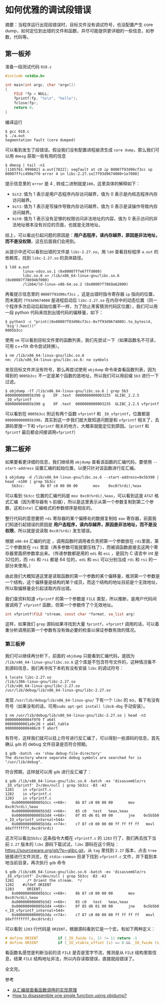 # 如何优雅的调试段错误

摘要：当程序运行出现段错误时，目标文件没有调试符号，也没配置产生 core dump，如何定位到出错的文件和函数，并尽可能提供更详细的一些信息，如参数，代码等。

## 第一板斧

准备一段测试代码 `018.c`

```c
#include <stdio.h>

int main(int argc, char *argv[])
{
    FILE *fp = NULL;
    fprintf(fp, "%s\n", "hello");
    fclose(fp);
    return 0;
}
```

编译运行

```shell
$ gcc 018.c
$ ./a.out
Segmentation fault (core dumped)
```

可以看到发生了段错误。假设我们没有配置进程崩溃生成 `core dump`，那么我们可以用 `dmesg`  获取一些有用的信息

```shell
$ dmesg | tail -n1
[1105761.999602] a.out[7822]: segfault at c0 ip 00007f93d96cf3cc sp 00007ffcc490e7f0 error 4 in libc-2.27.so[7f93d9674000+1e7000]
```

提示信息里的 `error` 是 4 , 转成二进制就是`100`，这里具体的解释如下：

- `bit2`: 值为 1 表示是用户态程序内存访问越界，值为 0 表示是内核态程序内存访问越界。
- `bit1`: 值为 1 表示是写操作导致内存访问越界，值为 0 表示是读操作导致内存访问越界。
- `bit0`: 值为 1 表示没有足够的权限访问非法地址的内容，值为 0 表示访问的非法地址根本没有对应的页面，也就是无效地址。

综上，可以看出引起问题的原因是：**用户态程序，读内存越界，原因是非法地址，而不是没权限**，这在后面我们会用到。

从提示中还可以看到出错的文件是 `libc-2.27.so`，用 `ldd` 查看目标程序 `a.out` 的依赖库，找到 `libc-2.27.so` 的具体路径。

```shell
$ ldd a.out
        linux-vdso.so.1 (0x00007ffe67ffd000)
        libc.so.6 => /lib/x86_64-linux-gnu/libc.so.6 (0x00007f786946f000)
        /lib64/ld-linux-x86-64.so.2 (0x00007f7869a62000)
```

再看提示信息里的 `00007f93d96cf3cc` ，这是出错时指令寄存器  `ip` 指向的位置，而末尾的 `7f93d9674000` 是进程启动后 `libc-2.27.so`  在内存中的动态位置（同一个程序多次启动后起始位置不一样，为了防止黑客猜测代码区位置），我们可以用一段 python 代码来找到出错代码的偏移量，如下：

```shell
$ python3 -c "print((0x00007f93d96cf3cc-0x7f93d9674000).to_bytes(4, 'big').hex())"
0005b3cc
```

使用 `nm` 可以看到目标文件里的函数列表，我们先尝试一下（如果函数名不可读，可用 c++filt 命令尝试转换）。

```shell
$ nm /lib/x86_64-linux-gnu/libc.so.6
nm: /lib/x86_64-linux-gnu/libc.so.6: no symbols
```

发现目标文件并没有符号，那么再尝试使用 `objdump` 命令来查看函数列表，因为得到的 `0005b3cc` 不一定是某个函数的首地址，所以我们可以用前缀 `5b3`  进行一下过滤。

```shell
$ objdump -tT /lib/x86_64-linux-gnu/libc.so.6 | grep 5b3
000000000005b390 g    DF .text  0000000000003235  GLIBC_2.2.5 _IO_vfprintf
000000000005b390 g    DF .text  0000000000003235  GLIBC_2.2.5 vfprintf
```

可以看到在 `0005b3cc` 附近有两个函数 `vfprintf` 和 `_IO_vfprintf`，位置都是 `000000000005b390`，其实到这一步我们就大致知道问题是和 `vfprintf` 相关了，去源码里搜一下和 `vfprintf` 相关的地方，大概率就能定位到原因。（`printf` 和 `fprintf` 最后都会间接调用`vfprintf`）

## 第二板斧

如果要看更详细的信息，我们继续用 `objdump` 查看该函数的汇编代码，要使用 `--start-address` 设置汇编的起始位置，以便只针对该函数进行反汇编。

```shell
$ objdump -d /lib/x86_64-linux-gnu/libc.so.6 --start-address=0x5b390 | head -n100 | grep 5b3cc
   5b3cc:       8b 87 c0 00 00 00       mov    0xc0(%rdi),%eax
```

可以看到 `5b3cc` 位置的汇编代码是 `mov 0xc0(%rdi),%eax`，可以看到这是 `AT&T` 格式汇编（因为寄存器有 `%` 前缀），所以是这里表示从第一个参数复制到第二个参数，这和`Intel` 汇编格式的参数顺序是相反的。

整行代码的意思要把 `rdi` 寄存器的某个偏移处的数据复制给 `eax` 寄存器，前面我们知道引起错误的原因是 **用户态程序，读内存越界，原因是非法地址，而不是没权限**，所以就是说读取 `0xc0(%rdi)` 发生错误。

根据 `x86-64` 汇编的约定 ，调用函数时调用者负责把第一个参数放在 `rdi`里面，第二个参数放在 `rsi` 里面（再多参数可能就要压栈了），而被调函数直接去这两个寄存器里面把参数拿出来。（传递参数都是用的 `edi` 和 `esi` ，是因为 C 语言中 int 是 32位的，而 `rdi` 和 `rsi` 都是 64 位的，`edi` 和 `esi` 可以分别当成 `rdi` 和 `rsi` 的一部分来使用。）

由此我们大概知道这里是读取函数的第一个参数的某个偏移量，推测第一个参数是一个结构，这个偏移量是结构的某个成员，而这个结构的地址目前是个无效地址，所以取偏移量会引起读取内存出错。

我们查资料知道 `vfprintf` 的第一个参数是 `FILE` 类型，所以推断，是用户代码间接调用了 `vfprintf` 函数，但第一个参数传了个无效地址。

```c
int vfprintf(FILE *stream, const char *format, va_list arg)
```

这样，如果我们 `grep` 源码如果寻找到大量 `fprintf`，`vfprintf` 调用的话，可以着重分析调用前第一个参数有没有做必要的检查以保证参数有效的情况。

### 第三板斧

我们可以继续再分析下，前面的 `objdump` 只能看到汇编代码，是因为 `/lib/x86_64-linux-gnu/libc.so.6` 这个库是不包含符号文件的，这种情况看不到源码信息，我们再寻找下本机有没有安装 `libc` 的调试符号：

```shell
$ locate libc-2.27.so
/lib/i386-linux-gnu/libc-2.27.so
/lib/x86_64-linux-gnu/libc-2.27.so
/usr/lib/debug/lib/x86_64-linux-gnu/libc-2.27.so
```

发现 `/usr/lib/debug/lib/x86_64-linux-gnu/`  下有一个 `libc` 的 so，看下有没有符号（如果没有的话，可用`sudo apt-get install libc6-dbg` 手动安装）。

```shell
$ nm /usr/lib/debug/lib/x86_64-linux-gnu/libc-2.27.so | head -n3
000000000004f9f0 T a64l
00000000001a9c20 r a64l_table
00000000000406c0 T abort
```

有符号，这样我们就可以挂上符号进行反汇编了，可以得到一些源码的信息，首先确认 `gdb` 的 debug 文件目录是否符合预期。

```shell
$ gdb -batch -ex 'show debug-file-directory'
The directory where separate debug symbols are searched for is "/usr/lib/debug".
```

符合预期，这样就可以用 `gdb` 进行反汇编了：

```shell
$ gdb /lib/x86_64-linux-gnu/libc.so.6 -batch -ex 'disassemble/rs _IO_vfprintf' 2>/dev/null | grep 5b3cc -B3 -A3
1281    in vfprintf.c
1282    in vfprintf.c
1283    in vfprintf.c
   0x000000000005b3cc <+60>:    8b 87 c0 00 00 00       mov    0xc0(%rdi),%eax
   0x000000000005b3d2 <+66>:    85 c0   test   %eax,%eax
   0x000000000005b3d4 <+68>:    0f 85 d6 01 00 00       jne    0x5b5b0 <_IO_vfprintf_internal+544>
   0x000000000005b3da <+74>:    c7 87 c0 00 00 00 ff ff ff ff   movl   $0xffffffff,0xc0(%rdi)
```

这次可以看出`5b3cc` 这条指令大概在 `vfprintf.c` 的 `1283` 行了，我们再去找下当前 `2.27` 版本的 `libc` 源码下载试试，`libc` 源码在这个网址：<https://sourceware.org/git/?p=glibc.git>，从 `tag` 里找到 `2.27` 版本，点击 `tree` 链接进行文件浏览，在 `stdio-common` 目录下找到 `vfprintf.c` 文件，并下载到本地当前目录，再次执行 `gdb` 命令

```shell
$ gdb /lib/x86_64-linux-gnu/libc.so.6 -batch -ex 'disassemble/rs _IO_vfprintf' 2>/dev/null | grep 5b3cc -B3 -A3
1281      /* Orient the stream.  */
1282    #ifdef ORIENT
1283      ORIENT;
   0x000000000005b3cc <+60>:    8b 87 c0 00 00 00       mov    0xc0(%rdi),%eax
   0x000000000005b3d2 <+66>:    85 c0   test   %eax,%eax
   0x000000000005b3d4 <+68>:    0f 85 d6 01 00 00       jne    0x5b5b0 <_IO_vfprintf_internal+544>
   0x000000000005b3da <+74>:    c7 87 c0 00 00 00 ff ff ff ff   movl   $0xffffffff,0xc0(%rdi)
```

可以看到 `1283` 行代码是 `ORIENT`，根据源码看到它是一个宏，有如下两种定义：

```c
# define ORIENT         if (_IO_fwide (s, 1) != 1) return -1
# define ORIENT         if (_IO_vtable_offset (s) == 0 && _IO_fwide (s, -1) != -1) return -1
```

看函数名感觉是判断当前的流 `FILE` 是否是宽字节流，推测是从 `FILE` 结构里取信息，结果 `FILE` 结构地址非法，所以内存读取错误，直接就段错误了。

全文完。



参考

- [从汇编层面看函数调用的实现原理](https://www.cnblogs.com/abozhang/p/10788396.html)
- [How to disassemble one single function using objdump?](https://stackoverflow.com/questions/22769246/how-to-disassemble-one-single-function-using-objdump)

